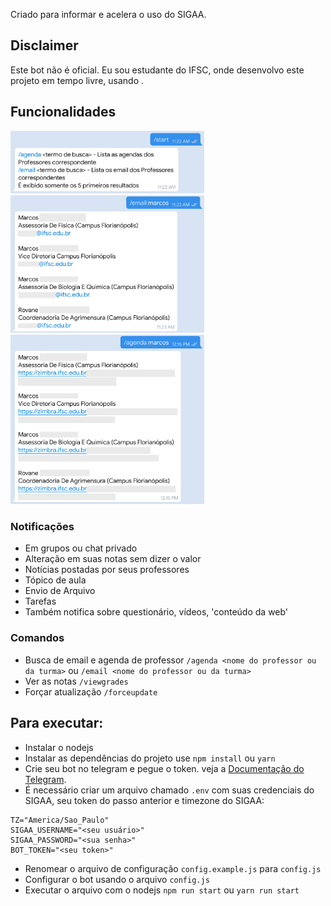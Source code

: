 Criado para informar e acelera o uso do SIGAA.
## Disclaimer
Este bot não é oficial.
Eu sou estudante do IFSC, onde desenvolvo este projeto em tempo livre, usando .

## Funcionalidades
<img alt="/start" src="screenshot_start.jpg" width="310" /><img alt="/email" src="screenshot_email.jpg" width="310" /><img alt="/agenda" src="screenshot_calendar.jpg" width="310" />

### Notificações
* Em grupos ou chat privado
* Alteração em suas notas sem dizer o valor
* Notícias postadas por seus professores
* Tópico de aula
* Envio de Arquivo
* Tarefas
* Também notifica sobre questionário, vídeos, 'conteúdo da web'
 
### Comandos
* Busca de email e agenda de professor
`/agenda <nome do professor ou da turma>` ou `/email <nome do professor ou da turma>`
* Ver as notas `/viewgrades` 
* Forçar atualização `/forceupdate`
 
## Para executar:
* Instalar o nodejs
* Instalar as dependências do projeto
use `npm install` ou `yarn`
* Crie seu bot no telegram e pegue o token. veja a [Documentação do Telegram](https://core.telegram.org/bots#6-botfather).
* É necessário criar um arquivo chamado `.env` com suas credenciais do SIGAA, seu token do passo anterior e timezone do SIGAA:
```
TZ="America/Sao_Paulo"
SIGAA_USERNAME="<seu usuário>"
SIGAA_PASSWORD="<sua senha>"
BOT_TOKEN="<seu token>"
```
* Renomear o arquivo de configuração `config.example.js` para `config.js`
* Configurar o bot usando o arquivo `config.js`
* Executar o arquivo com o nodejs `npm run start` ou `yarn run start`